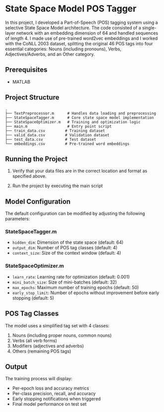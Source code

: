 # State Space Model POS Tagger
In this project, I developed a Part-of-Speech (POS) tagging system using a selective State Space Model architecture. The code consisted of a single-layer network with an embedding dimension of 64 and handled sequences of length 4. I made use of pre-trained word2vec embeddings and I worked with the CoNLL 2003 dataset, splitting the original 46 POS tags into four essential categories: Nouns (including pronouns), Verbs, Adjectives/Adverbs, and an Other category.

## Prerequisites

- MATLAB

## Project Structure

```
.
├── TextPreprocessor.m      # Handles data loading and preprocessing
├── StateSpaceTagger.m      # Core state space model implementation
├── StateSpaceOptimizer.m   # Training and optimization logic
├── main.m                  # Entry point script
├── train_data.csv         # Training dataset
├── valid_data.csv         # Validation dataset
├── test_data.csv          # Test dataset
└── embeddings.csv         # Pre-trained word embeddings
```

## Running the Project

1. Verify that your data files are in the correct location and format as specified above.

2. Run the project by executing the main script

## Model Configuration

The default configuration can be modified by adjusting the following parameters:

### StateSpaceTagger.m
- `hidden_dim`: Dimension of the state space (default: 64)
- `output_dim`: Number of POS tag classes (default: 4)
- `context_size`: Size of the context window (default: 4)

### StateSpaceOptimizer.m
- `learn_rate`: Learning rate for optimization (default: 0.001)
- `mini_batch_size`: Size of mini-batches (default: 32)
- `max_epochs`: Maximum number of training epochs (default: 50)
- `early_stop_limit`: Number of epochs without improvement before early stopping (default: 5)

## POS Tag Classes

The model uses a simplified tag set with 4 classes:
1. Nouns (including proper nouns, common nouns)
2. Verbs (all verb forms)
3. Modifiers (adjectives and adverbs)
4. Others (remaining POS tags)

## Output

The training process will display:
- Per-epoch loss and accuracy metrics
- Per-class precision, recall, and accuracy
- Early stopping notifications when triggered
- Final model performance on test set
